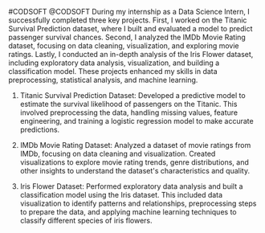 #CODSOFT @CODSOFT
During my internship as a Data Science Intern, I successfully completed three key projects. First, I worked on the Titanic Survival Prediction dataset, where I built and evaluated a model to predict passenger survival chances. Second, I analyzed the IMDb Movie Rating dataset, focusing on data cleaning, visualization, and exploring movie ratings. Lastly, I conducted an in-depth analysis of the Iris Flower dataset, including exploratory data analysis, visualization, and building a classification model. These projects enhanced my skills in data preprocessing, statistical analysis, and machine learning.
1. Titanic Survival Prediction Dataset: Developed a predictive model to estimate the survival likelihood of passengers on the Titanic. This involved preprocessing the data, handling missing values, feature engineering, and training a logistic regression model to make accurate predictions.

2. IMDb Movie Rating Dataset: Analyzed a dataset of movie ratings from IMDb, focusing on data cleaning and visualization. Created visualizations to explore movie rating trends, genre distributions, and other insights to understand the dataset's characteristics and quality.

3. Iris Flower Dataset: Performed exploratory data analysis and built a classification model using the Iris dataset. This included data visualization to identify patterns and relationships, preprocessing steps to prepare the data, and applying machine learning techniques to classify different species of iris flowers.
